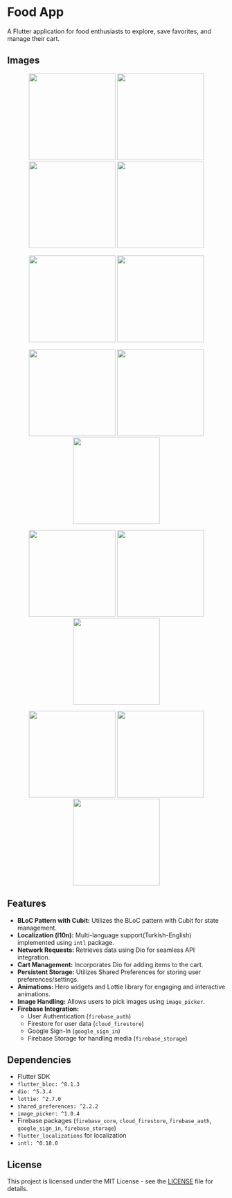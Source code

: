 # Food App

A Flutter application for food enthusiasts to explore, save favorites, and manage their cart.

## Images

<p align="center">
  <img src="project_images/onboard_1.png" width="200" />
  <img src="project_images/onboard_2.png" width="200" />
  <img src="project_images/onboard_3.png" width="200" />
  <img src="project_images/onboard_4.png" width="200" />
</p>

<p align="center">
  <img src="project_images/sign_in.png" width="200" />
  <img src="project_images/sign_up.png" width="200" />
</p>

<p align="center">
  <img src="project_images/product_page_1.png" width="200" />
  <img src="project_images/product_page_2.png" width="200" />
  <img src="project_images/product_page_3.png" width="200" />
</p>

<p align="center">
  <img src="project_images/home_page_1.png" width="200" />
  <img src="project_images/home_page_2.png" width="200" />
  <img src="project_images/home_page_3.png" width="200" />
</p>

<p align="center">
  <img src="project_images/cart_page.png" width="200" />
  <img src="project_images/favorites_page.png" width="200" />
  <img src="project_images/profile_page.png" width="200" />
</p>

## Features

- **BLoC Pattern with Cubit:** Utilizes the BLoC pattern with Cubit for state management.
- **Localization (l10n):** Multi-language support(Turkish-English) implemented using `intl` package.
- **Network Requests:** Retrieves data using Dio for seamless API integration.
- **Cart Management:** Incorporates Dio for adding items to the cart.
- **Persistent Storage:** Utilizes Shared Preferences for storing user preferences/settings.
- **Animations:** Hero widgets and Lottie library for engaging and interactive animations.
- **Image Handling:** Allows users to pick images using `image_picker`.
- **Firebase Integration:**
  - User Authentication (`firebase_auth`)
  - Firestore for user data (`cloud_firestore`)
  - Google Sign-In (`google_sign_in`)
  - Firebase Storage for handling media (`firebase_storage`)

## Dependencies

- Flutter SDK
- `flutter_bloc: ^8.1.3`
- `dio: ^5.3.4`
- `lottie: ^2.7.0`
- `shared_preferences: ^2.2.2`
- `image_picker: ^1.0.4`
- Firebase packages (`firebase_core`, `cloud_firestore`, `firebase_auth`, `google_sign_in`, `firebase_storage`)
- `flutter_localizations` for localization
- `intl: ^0.18.0`

## License

This project is licensed under the MIT License - see the [LICENSE](LICENSE) file for details.
